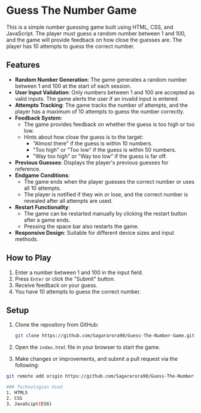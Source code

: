 # Guess The Number Game

This is a simple number guessing game built using HTML, CSS, and JavaScript. The player must guess a random number between 1 and 100, and the game will provide feedback on how close the guesses are. The player has 10 attempts to guess the correct number. 

## Features

- **Random Number Generation**: The game generates a random number between 1 and 100 at the start of each session.
- **User Input Validation**: Only numbers between 1 and 100 are accepted as valid inputs. The game alerts the user if an invalid input is entered.
- **Attempts Tracking**: The game tracks the number of attempts, and the player has a maximum of 10 attempts to guess the number correctly.
- **Feedback System**:
  - The game provides feedback on whether the guess is too high or too low.
  - Hints about how close the guess is to the target:
    - "Almost there" if the guess is within 10 numbers.
    - "Too high" or "Too low" if the guess is within 50 numbers.
    - "Way too high" or "Way too low" if the guess is far off.
- **Previous Guesses**: Displays the player's previous guesses for reference.
- **Endgame Conditions**: 
  - The game ends when the player guesses the correct number or uses all 10 attempts.
  - The player is notified if they win or lose, and the correct number is revealed after all attempts are used.
- **Restart Functionality**: 
  - The game can be restarted manually by clicking the restart button after a game ends.
  - Pressing the space bar also restarts the game.
- **Responsive Design**: Suitable for different device sizes and input methods.

## How to Play

1. Enter a number between 1 and 100 in the input field.
2. Press `Enter` or click the "Submit" button.
3. Receive feedback on your guess.
4. You have 10 attempts to guess the correct number.

## Setup

1. Clone the repository from GitHub:
   ```bash
   git clone https://github.com/Sagararora90/Guess-The-Number-Game.git
2. Open the `index.html` file in your browser to start the game.

3. Make changes or improvements, and submit a pull request via the following:

  ```bash
  git remote add origin https://github.com/Sagararora90/Guess-The-Number-Game.git 

### Technologies Used
1. HTML5
2. CSS
3. JavaScipt(ES6)
